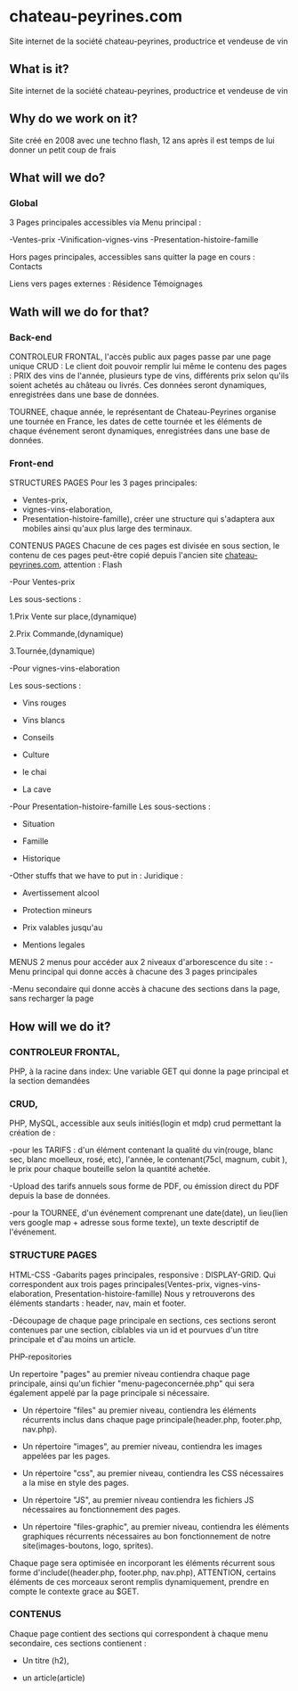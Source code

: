 # chateau-peyrines.com
Site internet de la société chateau-peyrines, productrice et vendeuse de vin

## What is it?
Site internet de la société chateau-peyrines, productrice et vendeuse de vin
## Why do we work on it?
Site créé en 2008 avec une techno flash, 12 ans après il est temps de lui donner un petit coup de frais
## What will we do?
### Global
3 Pages principales accessibles via Menu principal :

-Ventes-prix
-Vinification-vignes-vins
-Presentation-histoire-famille

Hors pages principales, accessibles sans quitter la page en cours :
Contacts

Liens vers pages externes :
Résidence
Témoignages

## Wath will we do for that?
### Back-end
CONTROLEUR FRONTAL, l'accès public aux pages passe par une page unique
CRUD : Le client doit pouvoir remplir lui même le contenu des pages :
PRIX des vins de l'année, plusieurs type de vins, différents prix selon qu'ils soient achetés au château ou livrés. Ces données seront dynamiques, enregistrées dans une base de données.

TOURNEE, chaque année, le représentant de Chateau-Peyrines organise une tournée en France, les dates de cette tournée et les éléments de chaque événement seront dynamiques, enregistrées dans une base de données.

### Front-end
STRUCTURES PAGES
Pour les 3 pages principales:
- Ventes-prix,
- vignes-vins-elaboration,
- Presentation-histoire-famille),
créer une structure qui s'adaptera aux mobiles ainsi qu'aux plus large des terminaux.

CONTENUS PAGES
Chacune de ces pages est divisée en sous section, le contenu de ces pages peut-être copié depuis l'ancien site [chateau-peyrines.com](http://chateau-peyrines.com/), attention : Flash


-Pour Ventes-prix

Les sous-sections : 

1.Prix Vente sur place,(dynamique)

2.Prix Commande,(dynamique)

3.Tournée,(dynamique)


-Pour vignes-vins-elaboration

Les sous-sections :

- Vins rouges

- Vins blancs

- Conseils

- Culture 

- le chai 

- La cave


-Pour Presentation-histoire-famille
Les sous-sections :

- Situation

- Famille

- Historique


-Other stuffs that we have to put in :
Juridique :
- Avertissement alcool

- Protection mineurs

- Prix valables jusqu'au

- Mentions legales

MENUS
2 menus pour accéder aux 2 niveaux d'arborescence du site :
-Menu principal qui donne accès à chacune des 3 pages principales

-Menu secondaire qui donne accès à chacune des sections dans la page, sans recharger la page


## How will we do it?
### CONTROLEUR FRONTAL,
 PHP, à la racine dans index: Une variable GET qui donne la page principal et la section demandées
### CRUD,
 PHP, MySQL, accessible aux seuls initiés(login et mdp) crud permettant la création de :
 
 -pour les TARIFS : d'un élément contenant la qualité du vin(rouge, blanc sec, blanc moelleux, rosé, etc), l'année, le contenant(75cl, magnum, cubit ), le prix pour chaque bouteille selon la quantité achetée.
 
 -Upload des tarifs annuels sous forme de PDF, ou émission direct du PDF depuis la base de données.
 
 -pour la TOURNEE, d'un événement comprenant une date(date), un lieu(lien vers google map + adresse sous forme texte), un texte descriptif de l'événement.
 
 ### STRUCTURE PAGES
 
 
 HTML-CSS
 -Gabarits pages principales, responsive : DISPLAY-GRID. Qui correspondent aux trois pages principales(Ventes-prix, vignes-vins-elaboration, Presentation-histoire-famille)
 Nous y retrouverons des éléments standarts : header, nav, main et footer.
 
 -Découpage de chaque page principale en sections, ces sections seront contenues par une section, ciblables via un id et pourvues d'un titre principale et d'au moins un article.


 PHP-repositories
 
 Un repertoire "pages" au premier niveau contiendra chaque page principale, ainsi qu'un fichier "menu-pageconcernée.php" qui sera également appelé par la page principale si nécessaire.
 
 - Un répertoire "files" au premier niveau, contiendra les éléments récurrents inclus dans chaque page principale(header.php, footer.php, nav.php).
 
 - Un répertoire "images", au premier niveau, contiendra les images appelées par les pages.
 
- Un répertoire "css", au premier niveau, contiendra les CSS nécessaires a la mise en style des pages.

 - Un répertoire "JS", au premier niveau contiendra les fichiers JS nécessaires au fonctionnement des pages.
 
 - Un répertoire "files-graphic", au premier niveau, contiendra les éléments graphiques récurrents nécessaires au bon fonctionnement de notre site(images-boutons, logo, sprites).
 

 Chaque page sera optimisée en incorporant les éléments récurrent sous forme d'include((header.php, footer.php, nav.php), ATTENTION, certains éléments de ces morceaux seront remplis dynamiquement, prendre en compte le contexte grace au $GET.

 ### CONTENUS
 Chaque page contient des sections qui correspondent à chaque menu secondaire, ces sections contienent :
 
 - Un titre (h2),
 
 - un article(article)
 
